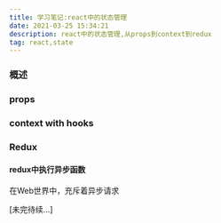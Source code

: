 ```yaml
---
title: 学习笔记:react中的状态管理
date: 2021-03-25 15:34:21
description: react中的状态管理,从props到context到redux
tag: react,state
---
```


### 概述

### props

### context with hooks

### Redux

#### redux中执行异步函数

在Web世界中，充斥着异步请求





[未完待续...]